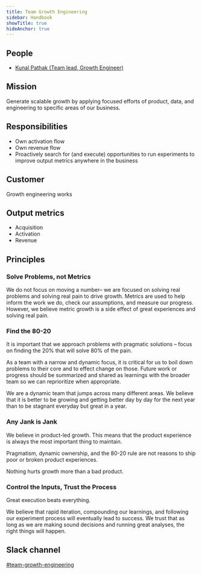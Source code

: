 ```yaml
---
title: Team Growth Engineering
sidebar: Handbook
showTitle: true
hideAnchor: true
---
```


## People

- [Kunal Pathak (Team lead, Growth Engineer)](/handbook/company/team#kunal-pathak-growth-engineer)

## Mission

Generate scalable growth by applying focused efforts of product, data, and engineering to specific areas of our business.

## Responsibilities

* Own activation flow
* Own revenue flow
* Proactively search for (and execute) opportunities to run experiments to improve output metrics anywhere in the business

## Customer

Growth engineering works 

## Output metrics

* Acquisition
* Activation
* Revenue

## Principles

### Solve Problems, not Metrics

We do not focus on moving a number– we are focused on solving real problems and solving real pain to drive growth. Metrics are used to help inform the work we do, check our assumptions, and measure our progress. However, we believe metric growth is a side effect of great experiences and solving real pain.

### Find the 80-20

It is important that we approach problems with pragmatic solutions – focus on finding the 20% that will solve 80% of the pain. 

As a team with a narrow and dynamic focus, it is critical for us to boil down problems to their core and to effect change on those. Future work or progress should be summarized and shared as learnings with the broader team so we can reprioritize when appropriate.

We are a dynamic team that jumps across many different areas. We believe that it is better to be growing and getting better day by day for the next year than to be stagnant everyday but great in a year.

### Any Jank is Jank

We believe in product-led growth. This means that the product experience is always the most important thing to maintain. 

Pragmatism, dynamic ownership, and the 80-20 rule are not reasons to ship poor or broken product experiences. 

Nothing hurts growth more than a bad product.

### Control the Inputs, Trust the Process

Great execution beats everything. 

We believe that rapid iteration, compounding our learnings, and following our experiment process will eventually lead to success. We trust that as long as we are making sound decisions and running great analyses, the right things will happen.


## Slack channel

[#team-growth-engineering](https://posthog.slack.com/messages/team-growth-engineering)